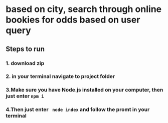 # based on city, search through online bookies for odds based on user query

## Steps to run

### 1. download zip

### 2. in your terminal navigate to project folder

### 3.Make sure you have Node.js installed on your computer, then just enter ``` npm i ```

### 4.Then just enter ``` node index``` and follow the promt in your terminal

